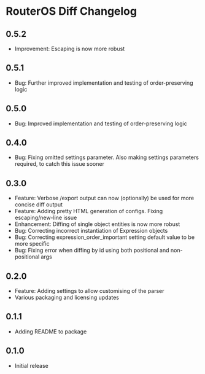 # RouterOS Diff Changelog

## 0.5.2

* Improvement: Escaping is now more robust

## 0.5.1

* Bug: Further improved implementation and testing of order-preserving logic

## 0.5.0

* Bug: Improved implementation and testing of order-preserving logic

## 0.4.0

* Bug: Fixing omitted settings parameter. Also making settings parameters required, to catch this issue sooner

## 0.3.0

* Feature: Verbose /export output can now (optionally) be used for more concise diff output
* Feature: Adding pretty HTML generation of configs. Fixing escaping/new-line issue
* Enhancement: Diffing of single object entities is now more robust
* Bug: Correcting incorrect instantiation of Expression objects
* Bug: Correcting expression_order_important setting default value to be more specific
* Bug: Fixing error when diffing by id using both positional and non-positional args

## 0.2.0

* Feature: Adding settings to allow customising of the parser
* Various packaging and licensing updates

## 0.1.1

* Adding README to package

## 0.1.0

* Initial release
